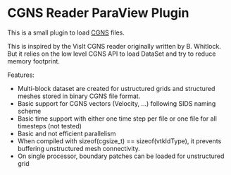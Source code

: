 
CGNS Reader ParaView Plugin
===========================

This is a small plugin to load [CGNS](http://cgns.sourceforge.net/) files.

This is inspired by the VisIt CGNS reader originally written by
B. Whitlock. But it relies on the low level CGNS API to load DataSet
and try to reduce memory footprint.

Features:
  * Multi-block dataset are created for ustructured grids 
and structured meshes stored in binary CGNS file format.
  * Basic support for CGNS vectors (Velocity, ...) following SIDS naming scheme
  * Basic time support with either one time step per file or one file for all timesteps (not tested)
  * Basic and not efficient parallelism
  * When compiled with sizeof(cgsize_t) == sizeof(vtkIdType), it prevents buffering unstructured mesh connectivity.
  * On single processor, boundary patches can be loaded for unstructured grid
